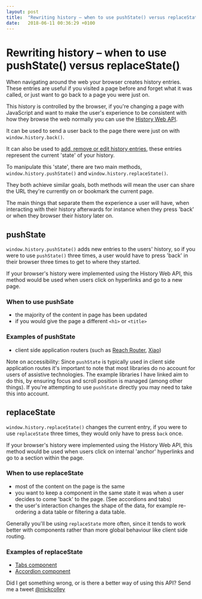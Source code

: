 ```yaml
---
layout: post
title:  "Rewriting history – when to use pushState() versus replaceState()"
date:   2018-06-11 00:36:29 +0100
---
```


# Rewriting history – when to use pushState() versus replaceState()

When navigating around the web your browser creates history entries.
These entries are useful if you visited a page before and forget what it was called, or just want to go back to a page you were just on.

This history is controlled by the browser, if you're changing a page with JavaScript and want to make the user's experience to be consistent with how they browse the web normally you can use the [History Web API](https://developer.mozilla.org/en-US/docs/Web/API/History_API).

It can be used to send a user back to the page there were just on with `window.history.back()`.

It can also be used to [add, remove or edit history  entries](https://developer.mozilla.org/en-US/docs/Web/API/History_API#Adding_and_modifying_history_entries), these entries represent the current 'state' of your history.

To manipulate this 'state', there are two main methods, `window.history.pushState()` and `window.history.replaceState()`.

They both achieve similar goals, both methods will mean the user can share the URL they're currently on or bookmark the current page.

The main things that separate them the experience a user will have, when interacting with their history afterwards for instance when they press 'back' or when they browser their history later on.

## pushState

`window.history.pushState()` adds new entries to the users' history, so if you were to use `pushState()` three times, a user would have to press 'back' in their browser three times to get to where they started.

If your browser's history were implemented using the History Web API, this method would be used when users click on hyperlinks and go to a new page.

### When to use pushSate

- the majority of the content in page has been updated
- if you would give the page a different `<h1>` or `<title>`

### Examples of pushState


- client side application routers (such as [Reach Router](https://reach.tech/router), [Xiao](https://heydon.github.io/xiao/))

Note on accessibility: Since `pushState` is typically used in client side application routes it's important to note that most libraries do no account for users of assistive technologies. The example libraries I have linked aim to do this, by ensuring focus and scroll position is managed (among other things). If you're attempting to use `pushState` directly you may need to take this into account.

## replaceState

`window.history.replaceState()` changes the current entry, if you were to use `replaceState` three times, they would only have to press `back` once.

If your browser's history were implemented using the History Web API, this method would be used when users click on internal 'anchor' hyperlinks and go to a section within the page.

### When to use replaceState

- most of the content on the page is the same
- you want to keep a component in the same state it was when a user decides to come 'back' to the page. (See accordions and tabs)
- the user's interaction changes the shape of the data, for example re-ordering a data table or filtering a data table.

Generally you'll be using `replaceState` more often, since it tends to work better with components rather than more global behaviour like client side routing.

### Examples of replaceState

- [Tabs component](https://inclusive-components.design/tabbed-interfaces/)
- [Accordion component](https://inclusive-components.design/collapsible-sections/)

Did I get something wrong, or is there a better way of using this API? Send me a tweet [@nickcolley](https://twitter.com/nickcolley)

